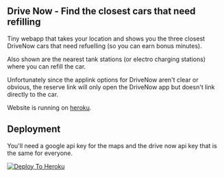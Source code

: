 Drive Now - Find the closest cars that need refilling
---

Tiny webapp that takes your location and shows you the three closest
DriveNow cars that need refuelling (so you can earn bonus minutes).

Also shown are the nearest tank stations (or electro charging stations)
where you can refill the car.

Unfortunately since the applink options for DriveNow aren't clear or
obvious, the reserve link will only open the DriveNow app but doesn't
link directly to the car.

Website is running on [heroku](https://dnbm.herokuapp.com).

Deployment
---

You'll need a google api key for the maps and the drive now api key that
is the same for everyone.

[![Deploy To Heroku](https://www.herokucdn.com/deploy/button.png)](https://heroku.com/deploy?template=https://github.com/gorenje/drivenow)
